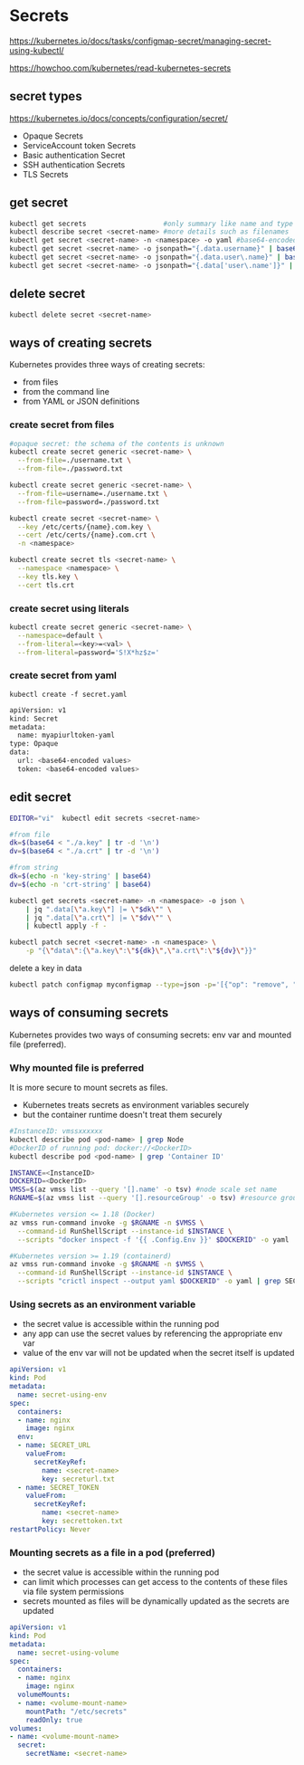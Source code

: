 <!-- {% raw %} -->
# Secrets

https://kubernetes.io/docs/tasks/configmap-secret/managing-secret-using-kubectl/

https://howchoo.com/kubernetes/read-kubernetes-secrets

## secret types
https://kubernetes.io/docs/concepts/configuration/secret/
- Opaque Secrets
- ServiceAccount token Secrets
- Basic authentication Secret
- SSH authentication Secrets
- TLS Secrets

## get secret
```sh
kubectl get secrets                   #only summary like name and type etc.
kubectl describe secret <secret-name> #more details such as filenames
kubectl get secret <secret-name> -n <namespace> -o yaml #base64‑encoded contents
kubectl get secret <secret-name> -o jsonpath="{.data.username}" | base64 --decode
kubectl get secret <secret-name> -o jsonpath="{.data.user\.name}" | base64 --decode
kubectl get secret <secret-name> -o jsonpath="{.data['user\.name']}" | base64 --decode
```

## delete secret
```sh
kubectl delete secret <secret-name>
```

## ways of creating secrets
Kubernetes provides three ways of creating secrets:
- from files
- from the command line
- from YAML or JSON definitions

### create secret from files
```sh
#opaque secret: the schema of the contents is unknown
kubectl create secret generic <secret-name> \
  --from-file=./username.txt \
  --from-file=./password.txt

kubectl create secret generic <secret-name> \
  --from-file=username=./username.txt \
  --from-file=password=./password.txt

kubectl create secret <secret-name> \
  --key /etc/certs/{name}.com.key \
  --cert /etc/certs/{name}.com.crt \
  -n <namespace>

kubectl create secret tls <secret-name> \
  --namespace <namespace> \
  --key tls.key \
  --cert tls.crt
```

### create secret using literals
```sh
kubectl create secret generic <secret-name> \
  --namespace=default \
  --from-literal=<key>=<val> \
  --from-literal=password='S!X*hz$z='
```

### create secret from yaml
`kubectl create -f secret.yaml`
```sh
apiVersion: v1
kind: Secret
metadata:
  name: myapiurltoken-yaml
type: Opaque
data:
  url: <base64-encoded values>
  token: <base64-encoded values>
```

## edit secret
```sh
EDITOR="vi"  kubectl edit secrets <secret-name>

#from file
dk=$(base64 < "./a.key" | tr -d '\n')
dv=$(base64 < "./a.crt" | tr -d '\n')

#from string
dk=$(echo -n 'key-string' | base64)
dv=$(echo -n 'crt-string' | base64)

kubectl get secrets <secret-name> -n <namespace> -o json \
    | jq ".data[\"a.key\"] |= \"$dk\"" \
    | jq ".data[\"a.crt\"] |= \"$dv\"" \
    | kubectl apply -f -

kubectl patch secret <secret-name> -n <namespace> \
    -p "{\"data\":{\"a.key\":\"${dk}\",\"a.crt\":\"${dv}\"}}"
```

delete a key in data
```sh
kubectl patch configmap myconfigmap --type=json -p='[{"op": "remove", "path": "/data/mykey"}]'
```

## ways of consuming secrets
Kubernetes provides two ways of consuming secrets: env var and mounted file (preferred).

### Why mounted file is preferred
It is more secure to mount secrets as files.
- Kubernetes treats secrets as environment variables securely
- but the container runtime doesn't treat them securely
```sh
#InstanceID: vmssxxxxxx
kubectl describe pod <pod-name> | grep Node
#DockerID of running pod: docker://<DockerID>
kubectl describe pod <pod-name> | grep 'Container ID'

INSTANCE=<InstanceID>
DOCKERID=<DockerID>
VMSS=$(az vmss list --query '[].name' -o tsv) #node scale set name
RGNAME=$(az vmss list --query '[].resourceGroup' -o tsv) #resource group name

#Kubernetes version <= 1.18 (Docker)
az vmss run-command invoke -g $RGNAME -n $VMSS \
  --command-id RunShellScript --instance-id $INSTANCE \
  --scripts "docker inspect -f '{{ .Config.Env }}' $DOCKERID" -o yaml | grep SECRET

#Kubernetes version >= 1.19 (containerd)
az vmss run-command invoke -g $RGNAME -n $VMSS \
  --command-id RunShellScript --instance-id $INSTANCE \
  --scripts "crictl inspect --output yaml $DOCKERID" -o yaml | grep SECRET
```

### Using secrets as an environment variable
- the secret value is accessible within the running pod
- any app can use the secret values by referencing the appropriate env var
- value of the env var will not be updated when the secret itself is updated
```yaml
apiVersion: v1
kind: Pod
metadata:
  name: secret-using-env
spec:
  containers:
  - name: nginx
    image: nginx
  env:
  - name: SECRET_URL
    valueFrom:
      secretKeyRef:
        name: <secret-name>
        key: secreturl.txt
  - name: SECRET_TOKEN
    valueFrom:
      secretKeyRef:
        name: <secret-name>
        key: secrettoken.txt
restartPolicy: Never
```

### Mounting secrets as a file in a pod (preferred)
- the secret value is accessible within the running pod
- can limit which processes can get access to the contents of these files via file system permissions
- secrets mounted as files will be dynamically updated as the secrets are updated
```yaml
apiVersion: v1
kind: Pod
metadata:
  name: secret-using-volume
spec:
  containers:
  - name: nginx
    image: nginx
  volumeMounts:
  - name: <volume-mount-name>
    mountPath: "/etc/secrets"
    readOnly: true
volumes:
- name: <volume-mount-name>
  secret:
    secretName: <secret-name>
```

<!-- {% endraw %} -->
